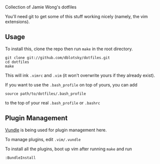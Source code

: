 Collection of Jamie Wong's dotfiles

You'll need git to get some of this stuff working nicely (namely, the vim extensions).

Usage
-----

To install this, clone the repo then run `make` in the root directory.

    git clone git://github.com/dblotsky/dotfiles.git
    cd dotfiles
    make

This will ink `.vimrc` and `.vim` (it won't overwrite yours if they already exist).

If you want to use the `.bash_profile` on top of yours, you can add

    source path/to/dotfiles/.bash_profile

to the top of your real `.bash_profile` or `.bashrc`

Plugin Management
-----------------

[Vundle][] is being used for plugin management here.

To manage plugins, edit `.vim/.vundle`

To install all the plugins, boot up vim after
running `make` and run
    
    :BundleInstall


[Vundle]: https://github.com/gmarik/vundle
